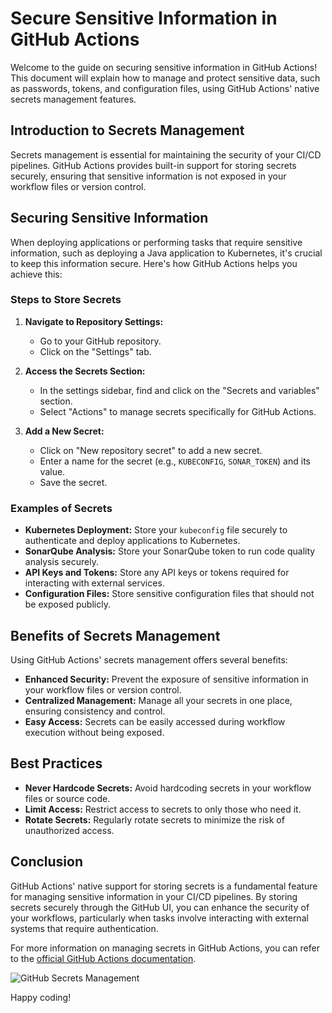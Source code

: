# Secure Sensitive Information in GitHub Actions

Welcome to the guide on securing sensitive information in GitHub Actions! This document will explain how to manage and protect sensitive data, such as passwords, tokens, and configuration files, using GitHub Actions' native secrets management features.

## Introduction to Secrets Management

Secrets management is essential for maintaining the security of your CI/CD pipelines. GitHub Actions provides built-in support for storing secrets securely, ensuring that sensitive information is not exposed in your workflow files or version control.

## Securing Sensitive Information

When deploying applications or performing tasks that require sensitive information, such as deploying a Java application to Kubernetes, it's crucial to keep this information secure. Here's how GitHub Actions helps you achieve this:

### Steps to Store Secrets

1. **Navigate to Repository Settings:**
   - Go to your GitHub repository.
   - Click on the "Settings" tab.

2. **Access the Secrets Section:**
   - In the settings sidebar, find and click on the "Secrets and variables" section.
   - Select "Actions" to manage secrets specifically for GitHub Actions.

3. **Add a New Secret:**
   - Click on "New repository secret" to add a new secret.
   - Enter a name for the secret (e.g., `KUBECONFIG`, `SONAR_TOKEN`) and its value.
   - Save the secret.

### Examples of Secrets

- **Kubernetes Deployment:** Store your `kubeconfig` file securely to authenticate and deploy applications to Kubernetes.
- **SonarQube Analysis:** Store your SonarQube token to run code quality analysis securely.
- **API Keys and Tokens:** Store any API keys or tokens required for interacting with external services.
- **Configuration Files:** Store sensitive configuration files that should not be exposed publicly.

## Benefits of Secrets Management

Using GitHub Actions' secrets management offers several benefits:

- **Enhanced Security:** Prevent the exposure of sensitive information in your workflow files or version control.
- **Centralized Management:** Manage all your secrets in one place, ensuring consistency and control.
- **Easy Access:** Secrets can be easily accessed during workflow execution without being exposed.

## Best Practices

- **Never Hardcode Secrets:** Avoid hardcoding secrets in your workflow files or source code.
- **Limit Access:** Restrict access to secrets to only those who need it.
- **Rotate Secrets:** Regularly rotate secrets to minimize the risk of unauthorized access.

## Conclusion

GitHub Actions' native support for storing secrets is a fundamental feature for managing sensitive information in your CI/CD pipelines. By storing secrets securely through the GitHub UI, you can enhance the security of your workflows, particularly when tasks involve interacting with external systems that require authentication.

For more information on managing secrets in GitHub Actions, you can refer to the [official GitHub Actions documentation](https://docs.github.com/en/actions/security-guides/encrypted-secrets).

![GitHub Secrets Management](https://docs.github.com/assets/images/help/repository/secret-scoping-example.png)

Happy coding!
